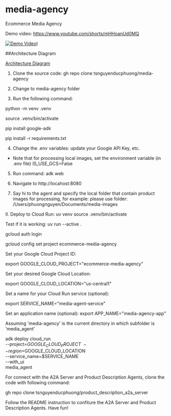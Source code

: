 # media-agency
Ecommerce Media Agency

Demo video:  https://www.youtube.com/shorts/mHHoanUd0MQ

[![Demo Video](https://img.youtube.com/vi/mHHoanUd0MQ/0.jpg)](https://www.youtube.com/shorts/mHHoanUd0MQ))


##Architecture Diagram

[Architecture Diagram](docs/ecommerce_media_agency_diagram_full.png)

1. Clone the source code:
gh repo clone tsnguyenducphuong/media-agency

2. Change to media-agency folder

3. Run the following command:

python -m venv .venv

source .venv/bin/activate

pip install google-adk

pip install -r requirements.txt

4. Change the .env variables: update your Google API Key, etc.
+ Note that for processing local images, set the environment variable (in .env file) IS_USE_GCS=False

5. Run command:
adk web

6. Navigate to http://locahost:8080

7. Say hi to the agent and specify the local folder that contain product images for processing, for example: 
    please use folder: /Users/phuongnguyen/Documents/media-images


II. Deploy to Cloud Run:
uv venv
source .venv/bin/activate

Test if it is working:
uv run --active .

gcloud auth login

gcloud config set project ecommerce-media-agency

 
Set your Google Cloud Project ID:

export GOOGLE_CLOUD_PROJECT="ecommerce-media-agency"

Set your desired Google Cloud Location:

export GOOGLE_CLOUD_LOCATION="us-central1"  
 
Set a name for your Cloud Run service (optional):

export SERVICE_NAME="media-agent-service"

Set an application name (optional):
export APP_NAME="media-agency-app"

Assuming 'media-agency' is the current directory in which subfolder is 'media_agent'

adk deploy cloud_run \
--project=$GOOGLE_CLOUD_PROJECT \
--region=$GOOGLE_CLOUD_LOCATION \
--service_name=$SERVICE_NAME \
--with_ui \
media_agent



For connect with the A2A Server and Product Description Agents, clone the code with following command:

gh repo clone tsnguyenducphuong/product_description_a2a_server

Follow the README instruction to confiture the A2A Server and Product Description Agents. Have fun!

